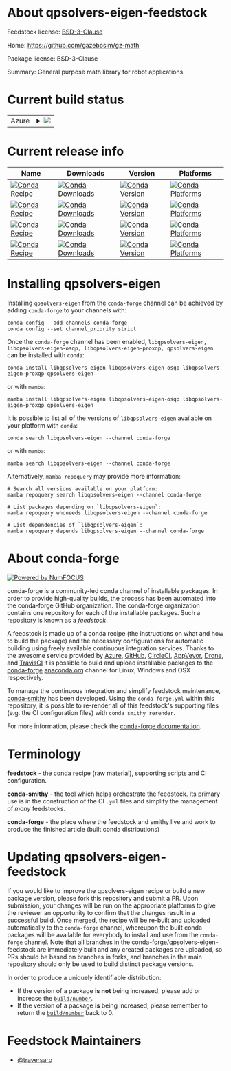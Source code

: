 About qpsolvers-eigen-feedstock
===============================

Feedstock license: [BSD-3-Clause](https://github.com/conda-forge/qpsolvers-eigen-feedstock/blob/main/LICENSE.txt)

Home: https://github.com/gazebosim/gz-math

Package license: BSD-3-Clause

Summary: General purpose math library for robot applications.

Current build status
====================


<table>
    
  <tr>
    <td>Azure</td>
    <td>
      <details>
        <summary>
          <a href="https://dev.azure.com/conda-forge/feedstock-builds/_build/latest?definitionId=24015&branchName=main">
            <img src="https://dev.azure.com/conda-forge/feedstock-builds/_apis/build/status/qpsolvers-eigen-feedstock?branchName=main">
          </a>
        </summary>
        <table>
          <thead><tr><th>Variant</th><th>Status</th></tr></thead>
          <tbody><tr>
              <td>linux_64</td>
              <td>
                <a href="https://dev.azure.com/conda-forge/feedstock-builds/_build/latest?definitionId=24015&branchName=main">
                  <img src="https://dev.azure.com/conda-forge/feedstock-builds/_apis/build/status/qpsolvers-eigen-feedstock?branchName=main&jobName=linux&configuration=linux%20linux_64_" alt="variant">
                </a>
              </td>
            </tr><tr>
              <td>linux_aarch64</td>
              <td>
                <a href="https://dev.azure.com/conda-forge/feedstock-builds/_build/latest?definitionId=24015&branchName=main">
                  <img src="https://dev.azure.com/conda-forge/feedstock-builds/_apis/build/status/qpsolvers-eigen-feedstock?branchName=main&jobName=linux&configuration=linux%20linux_aarch64_" alt="variant">
                </a>
              </td>
            </tr><tr>
              <td>linux_ppc64le</td>
              <td>
                <a href="https://dev.azure.com/conda-forge/feedstock-builds/_build/latest?definitionId=24015&branchName=main">
                  <img src="https://dev.azure.com/conda-forge/feedstock-builds/_apis/build/status/qpsolvers-eigen-feedstock?branchName=main&jobName=linux&configuration=linux%20linux_ppc64le_" alt="variant">
                </a>
              </td>
            </tr><tr>
              <td>osx_64</td>
              <td>
                <a href="https://dev.azure.com/conda-forge/feedstock-builds/_build/latest?definitionId=24015&branchName=main">
                  <img src="https://dev.azure.com/conda-forge/feedstock-builds/_apis/build/status/qpsolvers-eigen-feedstock?branchName=main&jobName=osx&configuration=osx%20osx_64_" alt="variant">
                </a>
              </td>
            </tr><tr>
              <td>osx_arm64</td>
              <td>
                <a href="https://dev.azure.com/conda-forge/feedstock-builds/_build/latest?definitionId=24015&branchName=main">
                  <img src="https://dev.azure.com/conda-forge/feedstock-builds/_apis/build/status/qpsolvers-eigen-feedstock?branchName=main&jobName=osx&configuration=osx%20osx_arm64_" alt="variant">
                </a>
              </td>
            </tr><tr>
              <td>win_64</td>
              <td>
                <a href="https://dev.azure.com/conda-forge/feedstock-builds/_build/latest?definitionId=24015&branchName=main">
                  <img src="https://dev.azure.com/conda-forge/feedstock-builds/_apis/build/status/qpsolvers-eigen-feedstock?branchName=main&jobName=win&configuration=win%20win_64_" alt="variant">
                </a>
              </td>
            </tr>
          </tbody>
        </table>
      </details>
    </td>
  </tr>
</table>

Current release info
====================

| Name | Downloads | Version | Platforms |
| --- | --- | --- | --- |
| [![Conda Recipe](https://img.shields.io/badge/recipe-libqpsolvers--eigen-green.svg)](https://anaconda.org/conda-forge/libqpsolvers-eigen) | [![Conda Downloads](https://img.shields.io/conda/dn/conda-forge/libqpsolvers-eigen.svg)](https://anaconda.org/conda-forge/libqpsolvers-eigen) | [![Conda Version](https://img.shields.io/conda/vn/conda-forge/libqpsolvers-eigen.svg)](https://anaconda.org/conda-forge/libqpsolvers-eigen) | [![Conda Platforms](https://img.shields.io/conda/pn/conda-forge/libqpsolvers-eigen.svg)](https://anaconda.org/conda-forge/libqpsolvers-eigen) |
| [![Conda Recipe](https://img.shields.io/badge/recipe-libqpsolvers--eigen--osqp-green.svg)](https://anaconda.org/conda-forge/libqpsolvers-eigen-osqp) | [![Conda Downloads](https://img.shields.io/conda/dn/conda-forge/libqpsolvers-eigen-osqp.svg)](https://anaconda.org/conda-forge/libqpsolvers-eigen-osqp) | [![Conda Version](https://img.shields.io/conda/vn/conda-forge/libqpsolvers-eigen-osqp.svg)](https://anaconda.org/conda-forge/libqpsolvers-eigen-osqp) | [![Conda Platforms](https://img.shields.io/conda/pn/conda-forge/libqpsolvers-eigen-osqp.svg)](https://anaconda.org/conda-forge/libqpsolvers-eigen-osqp) |
| [![Conda Recipe](https://img.shields.io/badge/recipe-libqpsolvers--eigen--proxqp-green.svg)](https://anaconda.org/conda-forge/libqpsolvers-eigen-proxqp) | [![Conda Downloads](https://img.shields.io/conda/dn/conda-forge/libqpsolvers-eigen-proxqp.svg)](https://anaconda.org/conda-forge/libqpsolvers-eigen-proxqp) | [![Conda Version](https://img.shields.io/conda/vn/conda-forge/libqpsolvers-eigen-proxqp.svg)](https://anaconda.org/conda-forge/libqpsolvers-eigen-proxqp) | [![Conda Platforms](https://img.shields.io/conda/pn/conda-forge/libqpsolvers-eigen-proxqp.svg)](https://anaconda.org/conda-forge/libqpsolvers-eigen-proxqp) |
| [![Conda Recipe](https://img.shields.io/badge/recipe-qpsolvers--eigen-green.svg)](https://anaconda.org/conda-forge/qpsolvers-eigen) | [![Conda Downloads](https://img.shields.io/conda/dn/conda-forge/qpsolvers-eigen.svg)](https://anaconda.org/conda-forge/qpsolvers-eigen) | [![Conda Version](https://img.shields.io/conda/vn/conda-forge/qpsolvers-eigen.svg)](https://anaconda.org/conda-forge/qpsolvers-eigen) | [![Conda Platforms](https://img.shields.io/conda/pn/conda-forge/qpsolvers-eigen.svg)](https://anaconda.org/conda-forge/qpsolvers-eigen) |

Installing qpsolvers-eigen
==========================

Installing `qpsolvers-eigen` from the `conda-forge` channel can be achieved by adding `conda-forge` to your channels with:

```
conda config --add channels conda-forge
conda config --set channel_priority strict
```

Once the `conda-forge` channel has been enabled, `libqpsolvers-eigen, libqpsolvers-eigen-osqp, libqpsolvers-eigen-proxqp, qpsolvers-eigen` can be installed with `conda`:

```
conda install libqpsolvers-eigen libqpsolvers-eigen-osqp libqpsolvers-eigen-proxqp qpsolvers-eigen
```

or with `mamba`:

```
mamba install libqpsolvers-eigen libqpsolvers-eigen-osqp libqpsolvers-eigen-proxqp qpsolvers-eigen
```

It is possible to list all of the versions of `libqpsolvers-eigen` available on your platform with `conda`:

```
conda search libqpsolvers-eigen --channel conda-forge
```

or with `mamba`:

```
mamba search libqpsolvers-eigen --channel conda-forge
```

Alternatively, `mamba repoquery` may provide more information:

```
# Search all versions available on your platform:
mamba repoquery search libqpsolvers-eigen --channel conda-forge

# List packages depending on `libqpsolvers-eigen`:
mamba repoquery whoneeds libqpsolvers-eigen --channel conda-forge

# List dependencies of `libqpsolvers-eigen`:
mamba repoquery depends libqpsolvers-eigen --channel conda-forge
```


About conda-forge
=================

[![Powered by
NumFOCUS](https://img.shields.io/badge/powered%20by-NumFOCUS-orange.svg?style=flat&colorA=E1523D&colorB=007D8A)](https://numfocus.org)

conda-forge is a community-led conda channel of installable packages.
In order to provide high-quality builds, the process has been automated into the
conda-forge GitHub organization. The conda-forge organization contains one repository
for each of the installable packages. Such a repository is known as a *feedstock*.

A feedstock is made up of a conda recipe (the instructions on what and how to build
the package) and the necessary configurations for automatic building using freely
available continuous integration services. Thanks to the awesome service provided by
[Azure](https://azure.microsoft.com/en-us/services/devops/), [GitHub](https://github.com/),
[CircleCI](https://circleci.com/), [AppVeyor](https://www.appveyor.com/),
[Drone](https://cloud.drone.io/welcome), and [TravisCI](https://travis-ci.com/)
it is possible to build and upload installable packages to the
[conda-forge](https://anaconda.org/conda-forge) [anaconda.org](https://anaconda.org/)
channel for Linux, Windows and OSX respectively.

To manage the continuous integration and simplify feedstock maintenance,
[conda-smithy](https://github.com/conda-forge/conda-smithy) has been developed.
Using the ``conda-forge.yml`` within this repository, it is possible to re-render all of
this feedstock's supporting files (e.g. the CI configuration files) with ``conda smithy rerender``.

For more information, please check the [conda-forge documentation](https://conda-forge.org/docs/).

Terminology
===========

**feedstock** - the conda recipe (raw material), supporting scripts and CI configuration.

**conda-smithy** - the tool which helps orchestrate the feedstock.
                   Its primary use is in the construction of the CI ``.yml`` files
                   and simplify the management of *many* feedstocks.

**conda-forge** - the place where the feedstock and smithy live and work to
                  produce the finished article (built conda distributions)


Updating qpsolvers-eigen-feedstock
==================================

If you would like to improve the qpsolvers-eigen recipe or build a new
package version, please fork this repository and submit a PR. Upon submission,
your changes will be run on the appropriate platforms to give the reviewer an
opportunity to confirm that the changes result in a successful build. Once
merged, the recipe will be re-built and uploaded automatically to the
`conda-forge` channel, whereupon the built conda packages will be available for
everybody to install and use from the `conda-forge` channel.
Note that all branches in the conda-forge/qpsolvers-eigen-feedstock are
immediately built and any created packages are uploaded, so PRs should be based
on branches in forks, and branches in the main repository should only be used to
build distinct package versions.

In order to produce a uniquely identifiable distribution:
 * If the version of a package **is not** being increased, please add or increase
   the [``build/number``](https://docs.conda.io/projects/conda-build/en/latest/resources/define-metadata.html#build-number-and-string).
 * If the version of a package **is** being increased, please remember to return
   the [``build/number``](https://docs.conda.io/projects/conda-build/en/latest/resources/define-metadata.html#build-number-and-string)
   back to 0.

Feedstock Maintainers
=====================

* [@traversaro](https://github.com/traversaro/)

